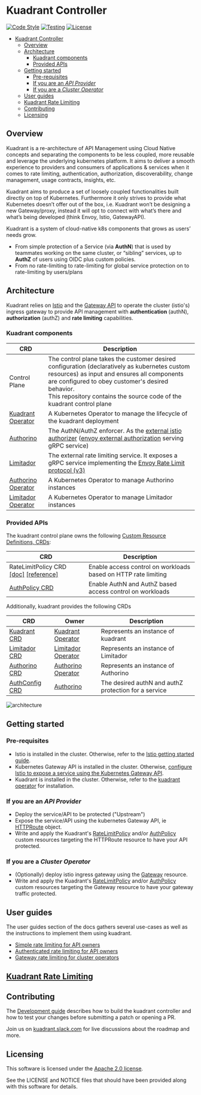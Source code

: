 # Kuadrant Controller

[![Code Style](https://github.com/Kuadrant/kuadrant-controller/actions/workflows/code-style.yaml/badge.svg)](https://github.com/Kuadrant/kuadrant-controller/actions/workflows/code-style.yaml)
[![Testing](https://github.com/Kuadrant/kuadrant-controller/actions/workflows/testing.yaml/badge.svg)](https://github.com/Kuadrant/kuadrant-controller/actions/workflows/testing.yaml)
[![License](https://img.shields.io/badge/license-Apache--2.0-blue.svg)](http://www.apache.org/licenses/LICENSE-2.0)

<!--ts-->
* [Kuadrant Controller](#kuadrant-controller)
   * [Overview](#overview)
   * [Architecture](#architecture)
      * [Kuadrant components](#kuadrant-components)
      * [Provided APIs](#provided-apis)
   * [Getting started](#getting-started)
      * [Pre-requisites](#pre-requisites)
      * [If you are an <em>API Provider</em>](#if-you-are-an-api-provider)
      * [If you are a <em>Cluster Operator</em>](#if-you-are-a-cluster-operator)
   * [User guides](#user-guides)
   * [<a href="/doc/rate-limiting.md">Kuadrant Rate Limiting</a>](#kuadrant-rate-limiting)
   * [Contributing](#contributing)
   * [Licensing](#licensing)

<!-- Created by https://github.com/ekalinin/github-markdown-toc -->
<!-- Added by: eguzki, at: vie 29 jul 2022 14:46:51 CEST -->

<!--te-->

## Overview

Kuadrant is a re-architecture of API Management using Cloud Native concepts and separating the components to be less coupled,
more reusable and leverage the underlying kubernetes platform. It aims to deliver a smooth experience to providers and consumers
of applications & services when it comes to rate limiting, authentication, authorization, discoverability, change management, usage contracts, insights, etc.

Kuadrant aims to produce a set of loosely coupled functionalities built directly on top of Kubernetes.
Furthermore it only strives to provide what Kubernetes doesn’t offer out of the box, i.e. Kuadrant won’t be designing a new Gateway/proxy,
instead it will opt to connect with what’s there and what’s being developed (think Envoy, Istio, GatewayAPI).

Kuadrant is a system of cloud-native k8s components that grows as users’ needs grow.
* From simple protection of a Service (via **AuthN**) that is used by teammates working on the same cluster, or “sibling” services, up to **AuthZ** of users using OIDC plus custom policies.
* From no rate-limiting to rate-limiting for global service protection on to rate-limiting by users/plans

## Architecture

Kuadrant relies on [Istio](https://istio.io/) and the [Gateway API](https://gateway-api.sigs.k8s.io/)
to operate the cluster (istio's) ingress gateway to provide API management with **authentication** (authN),
**authorization** (authZ) and **rate limiting** capabilities.

### Kuadrant components

| CRD | Description |
| --- | --- |
| Control Plane | The control plane takes the customer desired configuration (declaratively as kubernetes custom resources) as input and ensures all components are configured to obey customer's desired behavior.<br> This repository contains the source code of the kuadrant control plane |
| [Kuadrant Operator](https://github.com/Kuadrant/kuadrant-operator) | A Kubernetes Operator to manage the lifecycle of the kuadrant deployment |
| [Authorino](https://github.com/Kuadrant/authorino) | The AuthN/AuthZ enforcer. As the [external istio authorizer](https://istio.io/latest/docs/tasks/security/authorization/authz-custom/) ([envoy external authorization](https://www.envoyproxy.io/docs/envoy/latest/configuration/http/http_filters/ext_authz_filter) serving gRPC service) |
| [Limitador](https://github.com/Kuadrant/limitador) | The external rate limiting service. It exposes a gRPC service implementing the [Envoy Rate Limit protocol (v3)](https://www.envoyproxy.io/docs/envoy/latest/api-v3/service/ratelimit/v3/rls.proto) |
| [Authorino Operator](https://github.com/Kuadrant/authorino-operator) | A Kubernetes Operator to manage Authorino instances |
| [Limitador Operator](https://github.com/Kuadrant/limitador-operator) | A Kubernetes Operator to manage Limitador instances |

### Provided APIs

The kuadrant control plane owns the following [Custom Resource Definitions, CRDs](https://kubernetes.io/docs/tasks/extend-kubernetes/custom-resources/custom-resource-definitions/):

| CRD | Description |
| --- | --- |
| RateLimitPolicy CRD [\[doc\]](/doc/rate-limiting.md) [[reference]](doc/ratelimitpolicy-reference.md) | Enable access control on workloads based on HTTP rate limiting |
| [AuthPolicy CRD](apis/apim/v1alpha1/authpolicy_types.go) | Enable AuthN and AuthZ based access control on workloads |

Additionally, kuadrant provides the following CRDs

| CRD | Owner | Description |
| --- | --- | --- |
| [Kuadrant CRD](https://github.com/Kuadrant/kuadrant-operator/blob/main/api/v1beta1/kuadrant_types.go) | [Kuadrant Operator](https://github.com/Kuadrant/kuadrant-operator) | Represents an instance of kuadrant |
| [Limitador CRD](doc/ratelimitpolicy-reference.md) | [Limitador Operator](https://github.com/Kuadrant/limitador-operator) | Represents an instance of Limitador |
| [Authorino CRD](https://github.com/Kuadrant/authorino-operator#the-authorino-custom-resource-definition-crd) | [Authorino Operator](https://github.com/Kuadrant/authorino-operator) | Represents an instance of Authorino |
| [AuthConfig CRD](https://github.com/Kuadrant/authorino/blob/main/docs/architecture.md#the-authorino-authconfig-custom-resource-definition-crd) | [Authorino](https://github.com/Kuadrant/authorino) | The desired authN and authZ protection for a service |

![architecture](https://i.imgur.com/0vdUZ0l.png)

## Getting started

### Pre-requisites

* Istio is installed in the cluster. Otherwise, refer to the
[Istio getting started guide](https://istio.io/latest/docs/setup/getting-started/).
* Kubernetes Gateway API is installed in the cluster. Otherwise,
[configure Istio to expose a service using the Kubernetes Gateway API](https://istio.io/latest/docs/tasks/traffic-management/ingress/gateway-api/).
* Kuadrant is installed in the cluster.
Otherwise, refer to the [kuadrant operator](https://github.com/Kuadrant/kuadrant-operator)
for installation.

### If you are an *API Provider*

* Deploy the service/API to be protected ("Upstream")
* Expose the service/API using the kubernetes Gateway API, ie
[HTTPRoute](https://gateway-api.sigs.k8s.io/v1alpha2/references/spec/#gateway.networking.k8s.io/v1alpha2.HTTPRoute) object.
* Write and apply the Kuadrant's [RateLimitPolicy](/doc/rate-limiting.md) and/or
[AuthPolicy](apis/apim/v1alpha1/authpolicy_types.go) custom resources targeting the HTTPRoute resource
to have your API protected.

### If you are a *Cluster Operator*

* (Optionally) deploy istio ingress gateway using the
[Gateway](https://gateway-api.sigs.k8s.io/v1alpha2/references/spec/#gateway.networking.k8s.io/v1alpha2.Gateway) resource.
* Write and apply the Kuadrant's [RateLimitPolicy](/doc/rate-limiting.md) and/or
[AuthPolicy](apis/apim/v1alpha1/authpolicy_types.go) custom resources targeting the Gateway resource
to have your gateway traffic protected.

## User guides

The user guides section of the docs gathers several use-cases as well as the instructions to implement them using kuadrant.

* [Simple rate limiting for API owners](doc/user-guides/simple-rl-for-api-owners.md)
* [Authenticated rate limiting for API owners](doc/user-guides/authenticated-rl-for-api-owners.md)
* [Gateway rate limiting for cluster operators](doc/user-guides/gateway-rl-for-cluster-operators.md)

## [Kuadrant Rate Limiting](/doc/rate-limiting.md)

## Contributing

The [Development guide](doc/development.md) describes how to build the kuadrant controller and
how to test your changes before submitting a patch or opening a PR.

Join us on [kuadrant.slack.com](https://kuadrant.slack.com/)
for live discussions about the roadmap and more.

## Licensing

This software is licensed under the [Apache 2.0 license](https://www.apache.org/licenses/LICENSE-2.0).

See the LICENSE and NOTICE files that should have been provided along with this software for details.
